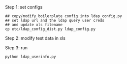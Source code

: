 
Step 1: set configs

    ## copy/modify boilerplate config into ldap_config.py
    ## set ldap url and the ldap query user creds
    ## and update xls filename
    cp etc/ldap_config_dist.py ldap_config.py
    
Step 2: modify test data in xls

Step 3: run

    python ldap_userinfo.py



